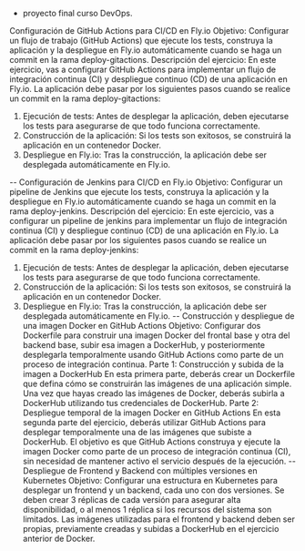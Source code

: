 * proyecto final curso DevOps.

Configuración de GitHub Actions para CI/CD en Fly.io
Objetivo: Configurar un flujo de trabajo (GitHub Actions) que ejecute los tests, construya la
aplicación y la despliegue en Fly.io automáticamente cuando se haga un commit en la rama
deploy-gitactions.
Descripción del ejercicio:
En este ejercicio, vas a configurar GitHub Actions para implementar un flujo de integración
continua (CI) y despliegue continuo (CD) de una aplicación en Fly.io. La aplicación debe
pasar por los siguientes pasos cuando se realice un commit en la rama deploy-gitactions:
1. Ejecución de tests: Antes de desplegar la aplicación, deben ejecutarse los tests para
asegurarse de que todo funciona correctamente.
2. Construcción de la aplicación: Si los tests son exitosos, se construirá la aplicación en
un contenedor Docker.
3. Despliegue en Fly.io: Tras la construcción, la aplicación debe ser desplegada
automáticamente en Fly.io.

--
Configuración de Jenkins para CI/CD en Fly.io
Objetivo: Configurar un pipeline de Jenkins que ejecute los tests, construya la aplicación y la
despliegue en Fly.io automáticamente cuando se haga un commit en la rama deploy-jenkins.
Descripción del ejercicio:
En este ejercicio, vas a configurar un pipeline de jenkins para implementar un flujo de
integración continua (CI) y despliegue continuo (CD) de una aplicación en Fly.io. La
aplicación debe pasar por los siguientes pasos cuando se realice un commit en la rama
deploy-jenkins:
1. Ejecución de tests: Antes de desplegar la aplicación, deben ejecutarse los tests para
asegurarse de que todo funciona correctamente.
2. Construcción de la aplicación: Si los tests son exitosos, se construirá la aplicación en
un contenedor Docker.
3. Despliegue en Fly.io: Tras la construcción, la aplicación debe ser desplegada
automáticamente en Fly.io.
--
Construcción y despliegue de una imagen Docker en GitHub
Actions
Objetivo: Configurar dos Dockerfile para construir una imagen Docker del frontal base y otra del
backend base, subir esa imagen a DockerHub, y posteriormente desplegarla temporalmente usando
GitHub Actions como parte de un proceso de integración continua.
Parte 1: Construcción y subida de la imagen a DockerHub
En esta primera parte, deberás crear un Dockerfile que defina cómo se construirán las imágenes de
una aplicación simple. Una vez que hayas creado las imágenes de Docker, deberás subirla a
DockerHub utilizando tus credenciales de DockerHub.
Parte 2: Despliegue temporal de la imagen Docker en GitHub Actions
En esta segunda parte del ejercicio, deberás utilizar GitHub Actions para desplegar temporalmente
una de las imágenes que subiste a DockerHub. El objetivo es que GitHub Actions construya y ejecute
la imagen Docker como parte de un proceso de integración continua (CI), sin necesidad de mantener
activo el servicio después de la ejecución.
--
Despliegue de Frontend y Backend con múltiples
versiones en Kubernetes
Objetivo: Configurar una estructura en Kubernetes para desplegar un frontend y un
backend, cada uno con dos versiones. Se deben crear 3 réplicas de cada versión para
asegurar alta disponibilidad, o al menos 1 réplica si los recursos del sistema son limitados.
Las imágenes utilizadas para el frontend y backend deben ser propias, previamente creadas
y subidas a DockerHub en el ejercicio anterior de Docker.